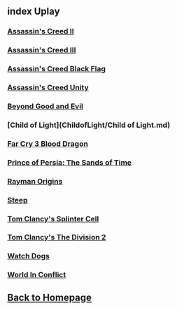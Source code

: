 ## index Uplay

### [Assassin's Creed II](AC2/AC2.md)     
### [Assassin's Creed III](AC3/AC3.md)    
### [Assassin's Creed Black Flag](ACBF/ACBF.md)    
### [Assassin's Creed Unity](AC2Unity/ACUnity.md)    
### [Beyond Good and Evil](BeyondGoodandEvil/BeyondGoodandEvil.md)    
### [Child of Light](ChildofLight/Child of Light.md)    
### [Far Cry 3 Blood Dragon](FarCry3BloodDragon/FarCry3BloodDragon.md)    
### [Prince of Persia: The Sands of Time](PrinceofPersiaTheSandsofTime/PrinceofPersiaTheSandsofTime.md)    
### [Rayman Origins](RaymanOrigins/RaymanOrigins.md)    
### [Steep](Steep/Steep.md)    
### [Tom Clancy's Splinter Cell](TomClancysSplinterCell/TomClancysSplinterCell.md)    
### [Tom Clancy's The Division 2](TomClancysTheDivision2/TomClancysTheDivision2.md)    
### [Watch Dogs](WatchDogs/WatchDogs.md)    
### [World In Conflict](WorldInConflict/WorldInConflict.md)    


## [Back to Homepage](/)
